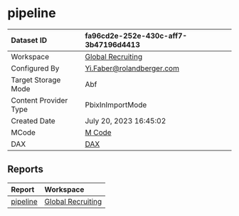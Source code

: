 



# pipeline

|Dataset ID|fa96cd2e-252e-430c-aff7-3b47196d4413|
| :--- | :--- |
|Workspace|[Global Recruiting](../Workspaces/Global-Recruiting.md)|
|Configured By|Yi.Faber@rolandberger.com|
|Target Storage Mode|Abf|
|Content Provider Type|PbixInImportMode|
|Created Date|July 20, 2023 16:45:02|
|MCode|[M Code](./pipeline/mcode.md)|
|DAX|[DAX](./pipeline/dax.md)|

## Reports

|Report|Workspace|
| :--- | :--- |
|[pipeline](../Reports/pipeline.md)|[Global Recruiting](../Workspaces/Global-Recruiting.md)|
